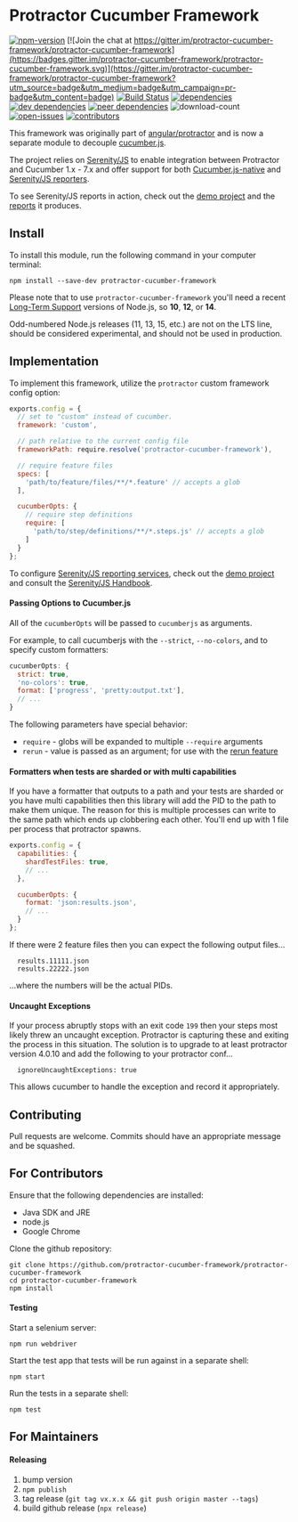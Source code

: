 Protractor Cucumber Framework
=============================

[![npm-version](https://img.shields.io/npm/v/protractor-cucumber-framework.svg)](https://www.npmjs.com/package/protractor-cucumber-framework)
[![Join the chat at https://gitter.im/protractor-cucumber-framework/protractor-cucumber-framework](https://badges.gitter.im/protractor-cucumber-framework/protractor-cucumber-framework.svg)](https://gitter.im/protractor-cucumber-framework/protractor-cucumber-framework?utm_source=badge&utm_medium=badge&utm_campaign=pr-badge&utm_content=badge)
[![Build Status](https://github.com/protractor-cucumber-framework/protractor-cucumber-framework/workflows/build/badge.svg)](https://github.com/protractor-cucumber-framework/protractor-cucumber-framework/actions)
[![dependencies](https://david-dm.org/protractor-cucumber-framework/protractor-cucumber-framework/status.svg)](https://david-dm.org/protractor-cucumber-framework/protractor-cucumber-framework)
[![dev dependencies](https://david-dm.org/protractor-cucumber-framework/protractor-cucumber-framework/dev-status.svg)](https://david-dm.org/protractor-cucumber-framework/protractor-cucumber-framework?type=dev)
[![peer dependencies](https://david-dm.org/protractor-cucumber-framework/protractor-cucumber-framework/peer-status.svg)](https://david-dm.org/protractor-cucumber-framework/protractor-cucumber-framework?type=peer)
![download-count](https://img.shields.io/npm/dm/protractor-cucumber-framework.svg)
[![open-issues](https://img.shields.io/github/issues/protractor-cucumber-framework/protractor-cucumber-framework.svg)](https://github.com/protractor-cucumber-framework/protractor-cucumber-framework/issues)
[![contributors](https://img.shields.io/github/contributors/protractor-cucumber-framework/protractor-cucumber-framework.svg)](https://github.com/protractor-cucumber-framework/protractor-cucumber-framework/graphs/contributors)

This framework was originally part of [angular/protractor](https://github.com/angular/protractor) and
is now a separate module to decouple [cucumber.js](https://github.com/cucumber/cucumber-js).

The project relies on [Serenity/JS](https://serenity-js.org) to enable integration between Protractor and Cucumber 1.x - 7.x and offer support for both [Cucumber.js-native](https://cucumber.io/docs/cucumber/reporting/) and [Serenity/JS reporters](https://serenity-js.org/handbook/reporting/index.html).

To see Serenity/JS reports in action, check out the [demo project](https://github.com/jan-molak/protractor-cucumber-framework-demo) and the [reports](https://jan-molak.github.io/protractor-cucumber-framework-demo/) it produces.

Install
-------

To install this module, run the following command in your computer terminal:

```
npm install --save-dev protractor-cucumber-framework
```

Please note that to use `protractor-cucumber-framework` you'll need a recent [Long-Term Support](https://nodejs.org/en/about/releases/) versions of Node.js, so **10**, **12**, or **14**.

Odd-numbered Node.js releases (11, 13, 15, etc.) are not on the LTS line, should be considered experimental, and should not be used in production.

Implementation
--------------

To implement this framework, utilize the `protractor` custom framework config option:

```js
exports.config = {
  // set to "custom" instead of cucumber.
  framework: 'custom',

  // path relative to the current config file
  frameworkPath: require.resolve('protractor-cucumber-framework'),

  // require feature files
  specs: [
    'path/to/feature/files/**/*.feature' // accepts a glob
  ],

  cucumberOpts: {
    // require step definitions
    require: [
      'path/to/step/definitions/**/*.steps.js' // accepts a glob
    ]
  }
};
```

To configure [Serenity/JS reporting services](https://serenity-js.org/handbook/reporting/index.html),
check out the [demo project](https://github.com/serenity-js/protractor-cucumber-framework-demo)
and consult the [Serenity/JS Handbook](https://serenity-js.org/handbook/integration/serenityjs-and-protractor.html#integrating-protractor-with-serenity-js-and-cucumber).

#### Passing Options to Cucumber.js

All of the `cucumberOpts` will be passed to `cucumberjs` as arguments.

For example, to call cucumberjs with the `--strict`, `--no-colors`, and to specify custom formatters:

```js
cucumberOpts: {
  strict: true,
  'no-colors': true,
  format: ['progress', 'pretty:output.txt'],
  // ...
}
```

The following parameters have special behavior:

 * `require` - globs will be expanded to multiple `--require` arguments
 * `rerun` - value is passed as an argument; for use with the [rerun feature](https://github.com/cucumber/cucumber-js/blob/master/features/rerun_formatter.feature)

#### Formatters when tests are sharded or with multi capabilities

If you have a formatter that outputs to a path and your tests are sharded or you have multi
capabilities then this library will add the PID to the path to make them unique. The reason for
this is multiple processes can write to the same path which ends up clobbering each other.
You'll end up with 1 file per process that protractor spawns.

```js
exports.config = {
  capabilities: {
    shardTestFiles: true,
    // ...
  },

  cucumberOpts: {
    format: 'json:results.json',
    // ...
  }
};
```

If there were 2 feature files then you can expect the following output files...
```
  results.11111.json
  results.22222.json
```
...where the numbers will be the actual PIDs.


#### Uncaught Exceptions

If your process abruptly stops with an exit code `199` then your steps most likely threw an uncaught
exception. Protractor is capturing these and exiting the process in this situation. The solution is
to upgrade to at least protractor version 4.0.10 and add the following to your protractor conf...

```
  ignoreUncaughtExceptions: true
```

This allows cucumber to handle the exception and record it appropriately.

Contributing
------------

Pull requests are welcome. Commits should have an appropriate message and be squashed.

For Contributors
----------------
Ensure that the following dependencies are installed:

 * Java SDK and JRE
 * node.js
 * Google Chrome

Clone the github repository:

    git clone https://github.com/protractor-cucumber-framework/protractor-cucumber-framework
    cd protractor-cucumber-framework
    npm install

#### Testing

Start a selenium server:

    npm run webdriver

Start the test app that tests will be run against in a separate shell:

    npm start

Run the tests in a separate shell:

    npm test

For Maintainers
---------------

#### Releasing

1. bump version
1. `npm publish`
1. tag release (`git tag vx.x.x && git push origin master --tags`)
1. build github release (`npx release`)

